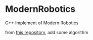 # ModernRobotics
C++ Implement of Modern Robotics

from [this repository](https://github.com/Le0nX/ModernRoboticsCpp), add some algorithm
